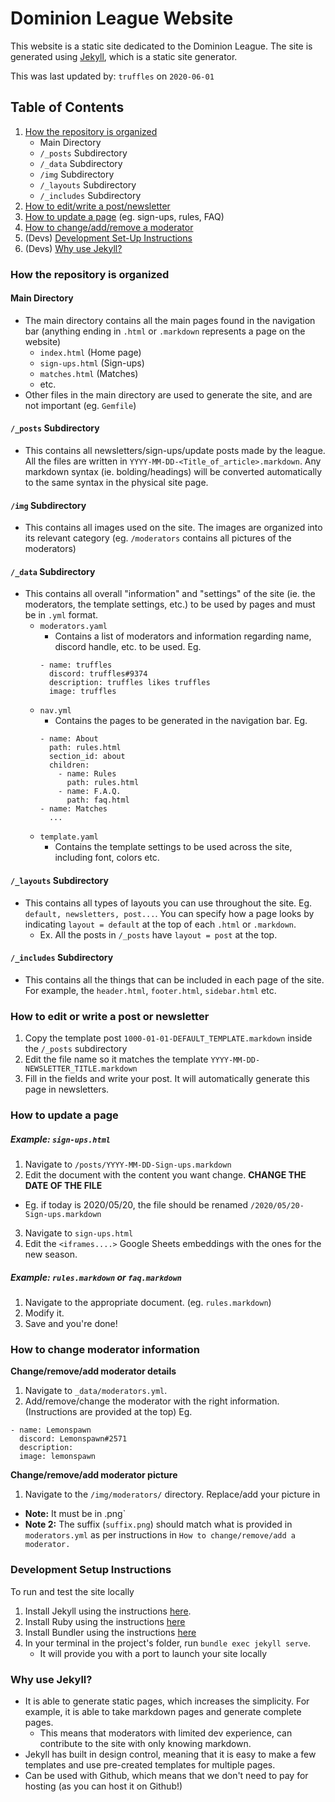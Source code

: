 # Dominion League Website

This website is a static site dedicated to the Dominion League.
The site is generated using [Jekyll](https://jekyllrb.com/docs/), which is a static site generator.

This was last updated by: `truffles` on `2020-06-01`

## Table of Contents
1. [How the repository is organized](#how-the-repoistory-is-organized)
    - Main Directory
    - `/_posts` Subdirectory
    - `/_data` Subdirectory
    - `/img` Subdirectory
    - `/_layouts` Subdirectory
    - `/_includes` Subdirectory
2. [How to edit/write a post/newsletter](#how-to-edit-or-write-a-post-or-newsletter)
3. [How to update a page](#how-to-update-a-page) (eg. sign-ups, rules, FAQ)
4. [How to change/add/remove a moderator](#how-to-change-moderator-information)
5. (Devs) [Development Set-Up Instructions](#development-setup-instructions)
6. (Devs) [Why use Jekyll?](#why-use-jekyll?)

### How the repository is organized

#### Main Directory

- The main directory contains all the main pages found in the navigation bar (anything ending in `.html` or `.markdown` represents a page on the website)
  - `index.html` (Home page)
  - `sign-ups.html` (Sign-ups)
  - `matches.html` (Matches)
  - etc.
- Other files in the main directory are used to generate the site, and are not important (eg. `Gemfile`)

#### `/_posts` Subdirectory

- This contains all newsletters/sign-ups/update posts made by the league. All the files are written in `YYYY-MM-DD-<Title_of_article>.markdown`. Any markdown syntax (ie. bolding/headings) will be converted automatically to the same syntax in the physical site page.

#### `/img` Subdirectory

- This contains all images used on the site. The images are organized into its relevant category (eg. `/moderators` contains all pictures of the moderators)

#### `/_data` Subdirectory

- This contains all overall "information" and "settings" of the site (ie. the moderators, the template settings, etc.) to be used by pages and must be in `.yml` format.
  - `moderators.yaml`
    - Contains a list of moderators and information regarding name, discord handle, etc. to be used. Eg.
    ```
    - name: truffles
      discord: truffles#9374
      description: truffles likes truffles
      image: truffles
    ```
  - `nav.yml`
    - Contains the pages to be generated in the navigation bar. Eg.
    ```
    - name: About
      path: rules.html
      section_id: about
      children:
        - name: Rules
          path: rules.html
        - name: F.A.Q.
          path: faq.html
    - name: Matches
      ...
    ```
  - `template.yaml`
    - Contains the template settings to be used across the site, including font, colors etc.

#### `/_layouts` Subdirectory

- This contains all types of layouts you can use throughout the site. Eg. `default, newsletters, post...`. You can specify how a page looks by indicating `layout = default` at the top of each `.html` or `.markdown`.
  - Ex. All the posts in `/_posts` have `layout = post` at the top.

#### `/_includes` Subdirectory

- This contains all the things that can be included in each page of the site. For example, the `header.html`, `footer.html`, `sidebar.html` etc.


### How to edit or write a post or newsletter
1. Copy the template post `1000-01-01-DEFAULT_TEMPLATE.markdown` inside the `/_posts` subdirectory
2. Edit the file name so it matches the template `YYYY-MM-DD-NEWSLETTER_TITLE.markdown`
3. Fill in the fields and write your post.
It will automatically generate this page in newsletters.

### How to update a page
##### Example: `sign-ups.html`
1. Navigate to `/posts/YYYY-MM-DD-Sign-ups.markdown`
2. Edit the document with the content you want change. **CHANGE THE DATE OF THE FILE**
  - Eg. if today is 2020/05/20, the file should be renamed `/2020/05/20-Sign-ups.markdown`
3. Navigate to `sign-ups.html`
4. Edit the `<iframes....>` Google Sheets embeddings with the ones for the new season.
##### Example: `rules.markdown` or `faq.markdown`
1. Navigate to the appropriate document. (eg. `rules.markdown`)
2. Modify it.
3. Save and you're done!

### How to change moderator information
**Change/remove/add moderator details**
1. Navigate to `_data/moderators.yml`.
2. Add/remove/change the moderator with the right information. (Instructions are provided at the top)
Eg.
```
- name: Lemonspawn
  discord: Lemonspawn#2571
  description:
  image: lemonspawn
```
**Change/remove/add moderator picture**
1. Navigate to the `/img/moderators/` directory. Replace/add your picture in
  - **Note:** It must be in .png`
  - **Note 2:** The suffix (`suffix.png`) should match what is provided in `moderators.yml` as per instructions in `How to change/remove/add a moderator.`

### Development Setup Instructions
To run and test the site locally
1. Install Jekyll using the instructions [here](https://jekyllrb.com/docs/installation/).
2. Install Ruby using the instructions [here](https://www.ruby-lang.org/en/documentation/installation/)
3. Install Bundler using the instructions [here](https://bundler.io/)
4. In your terminal in the project's folder, run `bundle exec jekyll serve`.
   - It will provide you with a port to launch your site locally

### Why use Jekyll?
- It is able to generate static pages, which increases the simplicity. For example, it is able to take markdown pages and generate complete pages.
  - This means that moderators with limited dev experience, can contribute to the site with only knowing markdown.
- Jekyll has built in design control, meaning that it is easy to make a few templates and use pre-created templates for multiple pages.
- Can be used with Github, which means that we don't need to pay for hosting (as you can host it on Github!)

